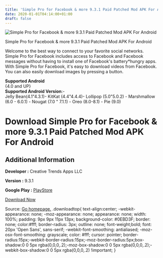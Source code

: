 ```yaml
---
title: 'Simple Pro for Facebook & more 9.3.1 Paid Patched Mod APK For Android'
date: 2020-01-01T04:14:00+01:00
draft: false
---
```


![Simple Pro for Facebook & more 9.3.1 Paid Patched Mod APK For Android](https://i1.wp.com/apkhome.net/wp-content/uploads/2019/11/Simple-Pro-for-Facebook-more-9.3.1-Paid-Patched-Mod.png "Simple Pro for Facebook & more 9.3.1 Paid Patched Mod APK For Android")

  

Simple Pro for Facebook & more 9.3.1 Paid Patched Mod APK For Android

Welcome to the best way to connect to your favorite social networks. Simple Pro for Facebook includes access to Facebook and Facebook messages without having to install one of Facebook's battery\*hungry apps. With Simple Pro for Facebook, it's easy to download videos from Facebook. You can also easily download images by pressing a button.

**Supported Android**  
{4.0 and UP}  
**Supported Android Version**:-  
Jelly Bean(4.1"4.3.1)- KitKat (4.4"4.4.4)- Lollipop (5.0"5.0.2) - Marshmallow (6.0 - 6.0.1) - Nougat (7.0 " 7.1.1) - Oreo (8.0-8.1) - Pie (9.0)

Download Simple Pro for Facebook & more 9.3.1 Paid Patched Mod APK For Android
==============================================================================

Additional Information
----------------------

**Developer :** Creative Trends Apps LLC

**Version :** 9.3.1

**Google Play :** [PlayStore](https://play.google.com/store/apps/details?id=com.creativetrends.simple.app.pro)

  

[Download Now](https://store4app.co/post/simple-pro-for-facebook-amp-more-9-3-1-paid-patched-mod-apk-for-android_1573744059)

  
Source: [Go homepage.](https://store4app.co/post/simple-pro-for-facebook-amp-more-9-3-1-paid-patched-mod-apk-for-android_1573744059) .downloadtop{ text-align:center; -webkit-appearance: none; -moz-appearance: none; appearance: none; width: 100%; padding: 9px 9px 11px 13px; background-color: #0EBD3F; border: none; color:#fff; border-radius: 3px; outline: none; font-weight;bold; font: 20px 'Open Sans', sans-serif; -webkit-font-smoothing: antialiased; -moz-osx-font-smoothing: grayscale; color: #fff; cursor: pointer; border-radius:15px;-webkit-border-radius:15px;-moz-border-radius:5px;box-shadow:0 0 5px rgba(0,0,0,.2);-moz-box-shadow:0 0 5px rgba(0,0,0,.2);-webkit-box-shadow:0 0 5px rgba(0,0,0,.2) !important; }